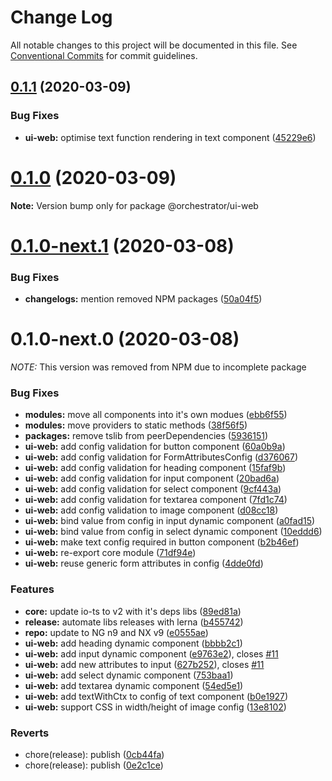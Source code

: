 # Change Log

All notable changes to this project will be documented in this file.
See [Conventional Commits](https://conventionalcommits.org) for commit guidelines.

## [0.1.1](https://github.com/orchestratora/orchestrator/compare/@orchestrator/ui-web@0.1.0...@orchestrator/ui-web@0.1.1) (2020-03-09)


### Bug Fixes

* **ui-web:** optimise text function rendering in text component ([45229e6](https://github.com/orchestratora/orchestrator/commit/45229e6ca1dfbeee1a831e03ffb9195a26395c69))





# [0.1.0](https://github.com/orchestratora/orchestrator/compare/@orchestrator/ui-web@0.1.0-next.1...@orchestrator/ui-web@0.1.0) (2020-03-09)

**Note:** Version bump only for package @orchestrator/ui-web





# [0.1.0-next.1](https://github.com/orchestratora/orchestrator/compare/@orchestrator/ui-web@0.1.0-next.0...@orchestrator/ui-web@0.1.0-next.1) (2020-03-08)


### Bug Fixes

* **changelogs:** mention removed NPM packages ([50a04f5](https://github.com/orchestratora/orchestrator/commit/50a04f5f628920c874eeadbefe3f543107b1d5bb))





# 0.1.0-next.0 (2020-03-08)

_NOTE:_ This version was removed from NPM due to incomplete package

### Bug Fixes

* **modules:** move all components into it's own modues ([ebb6f55](https://github.com/orchestratora/orchestrator/commit/ebb6f556dd8151f95278e1587d5d0e8c0bbc3fd4))
* **modules:** move providers to static methods ([38f56f5](https://github.com/orchestratora/orchestrator/commit/38f56f50f0aa2470bf052f55daf3df41bca78b50))
* **packages:** remove tslib from peerDependencies ([5936151](https://github.com/orchestratora/orchestrator/commit/5936151a8482c2e018381adc9b4d12febf409fa6))
* **ui-web:** add config validation for button component ([60a0b9a](https://github.com/orchestratora/orchestrator/commit/60a0b9ab7e846b5a9dbbf824f92f6b215bf45bd7))
* **ui-web:** add config validation for FormAttributesConfig ([d376067](https://github.com/orchestratora/orchestrator/commit/d3760671ceb6131ca85a30e0e0e777150c0a4707))
* **ui-web:** add config validation for heading component ([15faf9b](https://github.com/orchestratora/orchestrator/commit/15faf9b42cfc0127ed1f553e5c15025821e9ba30))
* **ui-web:** add config validation for input component ([20bad6a](https://github.com/orchestratora/orchestrator/commit/20bad6ac1f85611adaaa1f6b529095154926af60))
* **ui-web:** add config validation for select component ([9cf443a](https://github.com/orchestratora/orchestrator/commit/9cf443a4afd311ad177fe49397ed7bff3dcd366a))
* **ui-web:** add config validation for textarea component ([7fd1c74](https://github.com/orchestratora/orchestrator/commit/7fd1c744f082f018afe67f5c2a2f1b3f58e8578e))
* **ui-web:** add config validation to image component ([d08cc18](https://github.com/orchestratora/orchestrator/commit/d08cc1877986ab5aa6b81bcf19994309aa84ed39))
* **ui-web:** bind value from config in input dynamic component ([a0fad15](https://github.com/orchestratora/orchestrator/commit/a0fad152cc49b2f13368c64edcac1c8138f7a0a6))
* **ui-web:** bind value from config in select dynamic component ([10eddd6](https://github.com/orchestratora/orchestrator/commit/10eddd6fb376e92483956615455db3f0bd1516d3))
* **ui-web:** make text config required in button component ([b2b46ef](https://github.com/orchestratora/orchestrator/commit/b2b46efba13437158130f3f3df4248da1b0d3428))
* **ui-web:** re-export core module ([71df94e](https://github.com/orchestratora/orchestrator/commit/71df94e91c9040e8d7ba75026148922d50de5670))
* **ui-web:** reuse generic form attributes in config ([4dde0fd](https://github.com/orchestratora/orchestrator/commit/4dde0fd7342154cae9b072020f668fcf3d31064b))


### Features

* **core:** update io-ts to v2 with it's deps libs ([89ed81a](https://github.com/orchestratora/orchestrator/commit/89ed81aa296b87c13806602bd0ce5dde3c1d0496))
* **release:** automate libs releases with lerna ([b455742](https://github.com/orchestratora/orchestrator/commit/b45574223b347fad3b01b8a0294a0ddc3e88875d))
* **repo:** update to NG n9 and NX v9 ([e0555ae](https://github.com/orchestratora/orchestrator/commit/e0555aef981563b9ebd7ef5731fe691a7c40877d))
* **ui-web:** add heading dynamic component ([bbbb2c1](https://github.com/orchestratora/orchestrator/commit/bbbb2c1402db499ac0f19f43b04b4edd55a2a374))
* **ui-web:** add input dynamic component ([e9763e2](https://github.com/orchestratora/orchestrator/commit/e9763e252c7599720fe0fcb9c865101d300eea13)), closes [#11](https://github.com/orchestratora/orchestrator/issues/11)
* **ui-web:** add new attributes to input ([627b252](https://github.com/orchestratora/orchestrator/commit/627b252fae252c1a06da95b6e379be8234c7cfd0)), closes [#11](https://github.com/orchestratora/orchestrator/issues/11)
* **ui-web:** add select dynamic component ([753baa1](https://github.com/orchestratora/orchestrator/commit/753baa1befdc2ea48badba8055d8ccd3eefc06c9))
* **ui-web:** add textarea dynamic component ([54ed5e1](https://github.com/orchestratora/orchestrator/commit/54ed5e112aa65ae35dc5f748ffa75a61f47bced1))
* **ui-web:** add textWithCtx to config of text component ([b0e1927](https://github.com/orchestratora/orchestrator/commit/b0e1927b1e643248940b28110c7795650520e356))
* **ui-web:** support CSS in width/height of image config ([13e8102](https://github.com/orchestratora/orchestrator/commit/13e8102dd9d4cf214b575a1b65d9aca722d5b50f))


### Reverts

* chore(release): publish ([0cb44fa](https://github.com/orchestratora/orchestrator/commit/0cb44fa88f147459ba55445baee8d28299f9b614))
* chore(release): publish ([0e2c1ce](https://github.com/orchestratora/orchestrator/commit/0e2c1cea1694916c1808460ca98951c6871a0eed))
